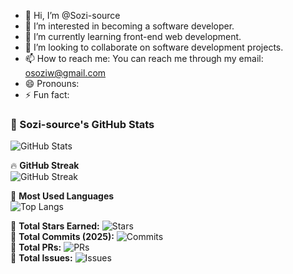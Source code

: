 - 👋 Hi, I’m @Sozi-source
- 👀 I’m interested in becoming a software developer.
- 🌱 I’m currently learning front-end web development.
- 💞️ I’m looking to collaborate on software development projects.
- 📫 How to reach me: You can reach me through my email: osoziw@gmail.com
- 😄 Pronouns: 
- ⚡ Fun fact: 

<!---
Sozi-source/Sozi-source is a ✨ special ✨ repository because its `README.md` (this file) appears on your GitHub profile.
You can click the Preview link to take a look at your changes.
--->

### 🚀 Sozi-source's GitHub Stats

![GitHub Stats](https://github-readme-stats.vercel.app/api?username=Sozi-source&show_icons=true&theme=radical)

🔥 **GitHub Streak**  
![GitHub Streak](https://github-readme-streak-stats.herokuapp.com/?user=Sozi-source&theme=radical)

📌 **Most Used Languages**  
![Top Langs](https://github-readme-stats.vercel.app/api/top-langs/?username=Sozi-source&layout=compact&theme=radical)

🔹 **Total Stars Earned:** ![Stars](https://img.shields.io/github/stars/Sozi-source?style=flat-square)  
🔹 **Total Commits (2025):** ![Commits](https://img.shields.io/github/commit-activity/y/Sozi-source?style=flat-square)  
🔹 **Total PRs:** ![PRs](https://img.shields.io/github/issues-pr/Sozi-source?style=flat-square)  
🔹 **Total Issues:** ![Issues](https://img.shields.io/github/issues/Sozi-source?style=flat-square)  

